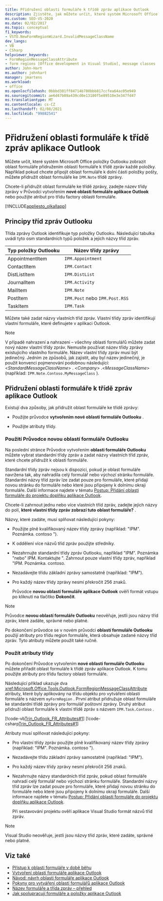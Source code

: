 ```yaml
---
title: Přidružení oblasti formuláře k třídě zpráv aplikace Outlook
description: Zjistěte, jak můžete určit, které systém Microsoft Office položky Outlooku budou zobrazovat oblast formuláře, a to přidružením oblasti formuláře k třídě zpráv každé položky.
ms.custom: SEO-VS-2020
ms.date: 02/02/2017
ms.topic: conceptual
f1_keywords:
- VSTO.NewFormRegionWizard.InvalidMessageClassName
dev_langs:
- VB
- CSharp
helpviewer_keywords:
- FormRegionMessageClassAttribute
- form regions [Office development in Visual Studio], message classes
author: John-Hart
ms.author: johnhart
manager: jmartens
ms.workload:
- office
ms.openlocfilehash: 0bbbd381ff84714b780bbb817ccfea64ac05e949
ms.sourcegitcommit: ae6d47b09a439cd0e13180f5e89510e3e347fd47
ms.translationtype: MT
ms.contentlocale: cs-CZ
ms.lasthandoff: 02/08/2021
ms.locfileid: "99882541"
---
```

# <a name="associate-a-form-region-with-an-outlook-message-class"></a>Přidružení oblasti formuláře k třídě zpráv aplikace Outlook
  Můžete určit, které systém Microsoft Office položky Outlooku zobrazit oblast formuláře přidružením oblasti formuláře k třídě zpráv každé položky. Například pokud chcete připojit oblast formuláře k dolní části položky pošty, můžete přidružit oblast formuláře ke `IPM.Note` třídě zprávy.

 Chcete-li přidružit oblast formuláře ke třídě zprávy, zadejte název třídy zprávy v Průvodci vytvořením **nové oblasti formuláře aplikace Outlook** nebo použijte atribut pro třídu factory oblasti formuláře.

 [!INCLUDE[appliesto_olkallapp](../vsto/includes/appliesto-olkallapp-md.md)]

## <a name="understand-outlook-message-classes"></a>Principy tříd zpráv Outlooku
 Třída zprávy Outlook identifikuje typ položky Outlooku. Následující tabulka uvádí tyto osm standardních typů položek a jejich názvy tříd zpráv.

|Typ položky Outlooku|Název třídy zprávy|
|-----------------------|------------------------|
|AppointmentItem|`IPM.Appointment`|
|ContactItem|`IPM.Contact`|
|DistListItem|`IPM.DistList`|
|JournalItem|`IPM.Activity`|
|MailItem|`IPM.Note`|
|PostItem|`IPM.Post` nebo `IPM.Post.RSS`|
|TaskItem|`IPM.Task`|

 Můžete také zadat názvy vlastních tříd zpráv. Vlastní třídy zpráv identifikují vlastní formuláře, které definujete v aplikaci Outlook.

> [!NOTE]
> V případě nahrazení a nahrazení – všechny oblasti formulářů můžete zadat nový název vlastní třídy zpráv. Nemusíte používat název třídy zprávy existujícího vlastního formuláře. Název vlastní třídy zpráv musí být jedinečný. Jedním ze způsobů, jak zajistit, aby byl název jedinečný, je použít konvenci pojmenování podobnou následující: \<*StandardMessageClassName*> . \<*Company*> .\<*MessageClassName*> (například: `IPM.Note.Contoso.MyMessageClass` ).

## <a name="associate-a-form-region-with-an-outlook-message-class"></a>Přidružení oblasti formuláře k třídě zpráv aplikace Outlook
 Existují dva způsoby, jak přidružit oblast formuláře ke třídě zprávy:

- Použijte průvodce **vytvořením nové oblasti formuláře Outlooku** .

- Použijte atributy třídy.

### <a name="use-the-new-outlook-form-region-wizard"></a>Použití Průvodce novou oblastí formuláře Outlooku
 Na poslední stránce Průvodce vytvořením **oblasti formuláře Outlooku** můžete vybrat standardní třídy zpráv a zadat názvy vlastních tříd zpráv, které chcete přidružit k oblasti formuláře.

 Standardní třídy zpráv nejsou k dispozici, pokud je oblast formuláře navržena tak, aby nahradila celý formulář nebo výchozí stránku formuláře. Standardní názvy tříd zpráv lze zadat pouze pro formuláře, které přidají novou stránku do formuláře nebo které jsou připojeny k dolnímu okraji formuláře. Další informace najdete v tématu [Postup: Přidání oblasti formuláře do projektu doplňku aplikace Outlook](../vsto/how-to-add-a-form-region-to-an-outlook-add-in-project.md).

 Chcete-li zahrnout jednu nebo více vlastních tříd zpráv, zadejte jejich názvy do polí, **které vlastní třídy zpráv zobrazí tuto oblast formuláře?** .

 Názvy, které zadáte, musí splňovat následující pokyny:

- Použijte plně kvalifikovaný název třídy zprávy (například: "IPM". Poznámka. contoso ").

- K oddělení více názvů tříd zpráv použijte středníky.

- Nezahrnujte standardní třídy zpráv Outlooku, například "IPM". Poznámka "nebo" IPM. Kontaktujte ". Zahrnout pouze vlastní třídy zpráv, například "IPM. Poznámka. contoso.

- Nezadávejte třídu základní zprávy samostatně (například: "IPM").

- Pro každý název třídy zprávy nesmí překročit 256 znaků.

  Průvodce **novou oblastí formuláře aplikace Outlook** ověří formát vstupu po kliknutí na tlačítko **Dokončit**.

> [!NOTE]
> Průvodce **novou oblastí formuláře Outlooku** neověřuje, jestli jsou názvy tříd zpráv, které zadáte, správné nebo platné.

 Po dokončení průvodce se v novém průvodci **oblastí formuláře Outlooku** použijí atributy pro třídu region formuláře, která obsahuje zadané názvy tříd zpráv. Tyto atributy můžete použít také ručně.

### <a name="apply-class-attributes"></a>Použít atributy třídy
 Po dokončení Průvodce vytvořením **nové oblasti formuláře Outlooku** můžete přiřadit oblast formuláře k třídě zpráv aplikace Outlook. K tomu použijte atributy pro třídu factory oblasti formuláře.

 Následující příklad ukazuje dva <xref:Microsoft.Office.Tools.Outlook.FormRegionMessageClassAttribute> atributy, které byly aplikovány na třídu objektu pro vytváření oblasti formuláře s názvem `myFormRegion` . První atribut přidružuje oblast formuláře ke standardní třídě zprávy pro formulář poštovní zprávy. Druhý atribut přidruží oblast formuláře k vlastní třídě zpráv s názvem `IPM.Task.Contoso` .

 [!code-vb[Trin_Outlook_FR_Attributes#1](../vsto/codesnippet/VisualBasic/Trin_Outlook_FR_Attributes/FormRegion1.vb#1)]
 [!code-csharp[Trin_Outlook_FR_Attributes#1](../vsto/codesnippet/CSharp/Trin_Outlook_FR_Attributes/FormRegion1.cs#1)]

 Atributy musí splňovat následující pokyny:

- Pro vlastní třídy zpráv použijte plně kvalifikovaný název třídy zprávy (například: "IPM". Poznámka. contoso ").

- Nezadávejte třídu základní zprávy samostatně (například: "IPM").

- Pro každý název třídy zprávy nesmí překročit 256 znaků.

- Nezahrnujte názvy standardních tříd zpráv, pokud oblast formuláře nahradí celý formulář nebo výchozí stránku formuláře. Standardní názvy tříd zpráv lze zadat pouze pro formuláře, které přidají novou stránku do formuláře nebo které jsou připojeny k dolnímu okraji formuláře. Další informace najdete v tématu [Postup: Přidání oblasti formuláře do projektu doplňku aplikace Outlook](../vsto/how-to-add-a-form-region-to-an-outlook-add-in-project.md).

  Při sestavování projektu ověří aplikace Visual Studio formát názvů tříd zpráv.

> [!NOTE]
> Visual Studio neověřuje, jestli jsou názvy tříd zpráv, které zadáte, správné nebo platné.

## <a name="see-also"></a>Viz také
- [Přístup k oblasti formuláře v době běhu](../vsto/accessing-a-form-region-at-run-time.md)
- [Vytvoření oblastí formuláře aplikace Outlook](../vsto/creating-outlook-form-regions.md)
- [Návod: návrh oblasti formuláře aplikace Outlook](../vsto/walkthrough-designing-an-outlook-form-region.md)
- [Pokyny pro vytváření oblastí formulářů aplikace Outlook](../vsto/guidelines-for-creating-outlook-form-regions.md)
- [Název formuláře a třída zpráv – přehled](/office/vba/outlook/Concepts/Forms/form-name-and-message-class-overview)
- [Jak spolupracují formuláře a položky aplikace Outlook](/office/vba/outlook/Concepts/Forms/how-outlook-forms-and-items-work-together)
